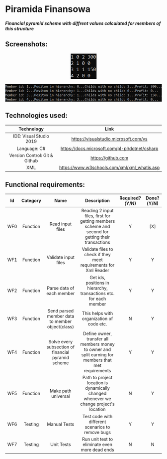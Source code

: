 # Piramida Finansowa
#### *Financial pyramid scheme with diffrent values calculated for members of this structure*

## Screenshots:
<p align="center">
  <kbd>
    <img src="PiramidaFinansowa/Screenshots/raw.png">
  </kbd>
</p>
<p align="center">
  <kbd>
    <img src="PiramidaFinansowa/Screenshots/withdesc.png">
  </kbd>
</p>

## Technologies used:

| Technology | Link |
| :---: | :---: |
| IDE: Visual Studio 2019 | https://visualstudio.microsoft.com/vs |
| Language: C# | https://docs.microsoft.com/pl-pl/dotnet/csharp |
| Version Control: Git & Github | https://github.com |
| XML| https://www.w3schools.com/xml/xml_whatis.asp |

## Functional requirements:

| Id | Category | Name | Description | Required?(Y/N) | Done?(Y/N) |
| :---: | :---: | :---: | :---: | :---: | :---: |
| WF0 | Function | Read input files | Reading 2 input files, first for getting members scheme and second for getting their transactions | Y | [X] |
| WF1 | Function | Validate input files | Validate files to check if they meet requirements for Xml Reader | Y | Y |
| WF2 | Function | Parse data of each member | Get ids, positions in hierarchy, transactions etc. for each member | Y | Y |
| WF3 | Function | Send parsed member data to member object(class) | This helps with organization of code etc. | N | Y |
| WF4 | Function | Solve every subsection of financial pyramid scheme | Define owner, transfer all members money to owner and split earning for members that met requirements | Y | Y |
| WF5 | Function | Make path universal | Path to project location is dynamically changed whenever we change project's location | N | Y |
| WF6 | Testing | Manual Tests | Test code with different scenarios to remove bugs | Y | Y |
| WF7 | Testing | Unit Tests | Run unit test to eliminate even more dead ends | N | N |

